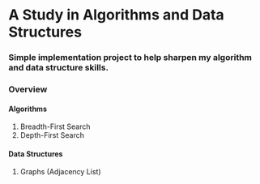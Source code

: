 # A Study in Algorithms and Data Structures

### Simple implementation project to help sharpen my algorithm and data structure skills. 

### Overview
#### Algorithms
1. Breadth-First Search
2. Depth-First Search

#### Data Structures
1. Graphs (Adjacency List)

